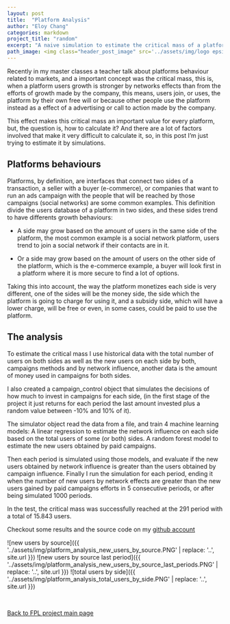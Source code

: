 ```yaml
---
layout: post
title:  "Platform Analysis"
author: "Eloy Chang"
categories: markdown
project_title: "random"
excerpt: "A naive simulation to estimate the critical mass of a platform."
path_image: <img class="header_post_image" src='../assets/img/logo epsilon resp.jpg' alt="" />
---
```


Recently in my master classes a teacher talk about platforms behaviour related to markets, and a important concept was the critical mass, this is, when a platform users growth is stronger by networks effects than from the efforts of growth made by the company, this means, users join, or uses, the platform by their own free will or because other people use the platform instead as a effect of a advertising or call to action made by the company.

This effect makes this critical mass an important value for every platform, but, the question is, how to calculate it? And there are a lot of factors involved that make it very difficult to calculate it, so, in this post I’m just trying to estimate it by simulations.

## Platforms behaviours

Platforms, by definition, are interfaces that connect two sides of a transaction, a seller with a buyer (e-commerce), or companies that want to run an ads campaign with the people that will be reached by those campaigns (social networks) are some common examples. This definition divide the users database of a platform in two sides, and these sides trend to have differents growth behaviours:

* A side may grow based on the amount of users in the same side of the platform, the most common example is a social network platform, users trend to join a social network if their contacts are in it.

* Or a side may grow based on the amount of users on the other side of the platform, which is the e-commerce example, a buyer will look first in a platform where it is more secure to find a lot of options.

Taking this into account, the way the platform monetizes each side is very different, one of the sides will be the money side, the side which the platform is going to charge for using it, and a subsidy side, which will have a lower charge, will be free or even, in some cases, could be paid to use the platform.

## The analysis

To estimate the critical mass I use historical data with the total number of users on both sides as well as the new users on each side by both, campaigns methods and by network influence, another data is the amount of money used in campaigns for both sides.

I also created a campaign_control object that simulates the decisions of how much to invest in campaigns for each side, (in the first stage of the project it just returns for each period the last amount invested plus a random value between -10% and 10% of it).

The simulator object read the data from a file, and train 4 machine learning models:
A linear regression to estimate the network influence on each side based on the total users of some (or both) sides.
A random forest model to estimate the new users obtained by paid campaigns.

Then each period is simulated using those models, and evaluate if the new users obtained by network influence is greater than the users obtained by campaign influence.
Finally I run the simulation for each period, ending it when the number of new users by network effects are greater than the new users gained by paid campaigns efforts in 5 consecutive periods, or after being simulated 1000 periods.

In the test, the critical mass was successfully reached at the 291 period with a total of 15.843 users.

Checkout some results and the source code on my [github account](https://github.com/echang1802/platform_analysis)

![new users by source]({{ '../assets/img/platform_analysis_new_users_by_source.PNG' | replace: '..', site.url }})
![new users by source last period]({{ '../assets/img/platform_analysis_new_users_by_source_last_periods.PNG' | replace: '..', site.url }})
![total users by side]({{ '../assets/img/platform_analysis_total_users_by_side.PNG' | replace: '..', site.url }})

<div class="row align-items-center no-gutters mb-4 mb-lg-5">
      <div class="featured-text text-center text-lg-left">
        <br>
        <p class="text-black-50 mb-0"><a href="{{ '../fpl.html#masthead' | replace: '..', site.url }}">Back to FPL project main page</a></p>
      </div>
</div>


<!-- Core theme CSS (includes Bootstrap)-->
<link href="{{ '../assets/css/fpl_masthead.css' | replace: '..', site.url }}" rel="stylesheet" />
